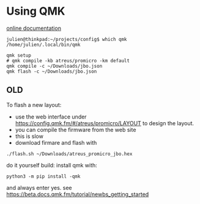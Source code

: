 # Using QMK

[online documentation](https://docs.qmk.fm/#/)

```
julien@thinkpad:~/projects/config$ which qmk 
/home/julien/.local/bin/qmk
```

```
qmk setup 
# qmk compile -kb atreus/promicro -km default
qmk compile -c ~/Downloads/jbo.json
qmk flash -c ~/Downloads/jbo.json
```
## OLD
To flash a new layout:

- use the web interface under  https://config.qmk.fm/#/atreus/promicro/LAYOUT to design the layout.
- you can compile the firmware from the web site
- this is slow
- download firmare and flash with
```
./flash.sh ~/Downloads/atreus_promicro_jbo.hex
```

do it yourself build:
install qmk with:
```
python3 -m pip install -qmk
```
and always enter yes. 
see https://beta.docs.qmk.fm/tutorial/newbs_getting_started

